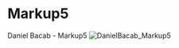 # Markup5
Daniel Bacab - Markup5
<img src="https://i.imgur.com/tFMeJfM.jpg" alt="DanielBacab_Markup5" title="DanielBacab_Markup5"/>